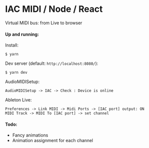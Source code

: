 # IAC MIDI / Node / React

Virtual MIDI bus: from Live to browser

#### Up and running:
Install:
```
$ yarn
```

Dev server (default: `http://localhost:8080/`):
```
$ yarn dev
```
 
AudioMIDISetup: 
```
AudioMIDISetup -> IAC -> Check : Device is online
```
Ableton Live:
```
Preferences -> Link MIDI -> Midi Ports -> [IAC port] output: ON
MIDI Track -> MIDI To [IAC port] -> set channel
```


#### Todo:

* Fancy animations 
* Animation assignment for each channel